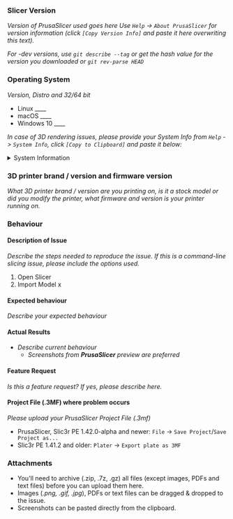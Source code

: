 ### Slicer Version
_Version of PrusaSlicer used goes here_
_Use `Help` -> `About PrusaSlicer` for version information (click `[Copy Version Info]` and paste it here overwriting this text)._

_For -dev versions, use `git describe --tag` or get the hash value for the version you downloaded or `git rev-parse HEAD`_


### Operating System
_Version, Distro and 32/64 bit_
* Linux ____
* macOS ____
* Windows 10 ____

_In case of 3D rendering issues, please provide your System Info from `Help` -> `System Info`, click `[Copy to Clipboard]` and paste it below:_
<details>
<summary>System Information</summary><pre>
=== PASTE YOUR SYSTEM INFO HERE (and replace this text) ===
</pre></details>


### 3D printer brand / version and firmware version
_What 3D printer brand / version are you printing on, is it a stock model or did you modify the printer, what firmware and version is your printer running on._

### Behaviour
#### Description of Issue
_Describe the steps needed to reproduce the issue. If this is a command-line slicing issue, please include the options used._
1. Open Slicer
1. Import Model x

#### Expected behaviour
_Describe your expected behaviour_

#### Actual Results
* _Describe current behaviour_
  * _Screenshots from __*PrusaSlicer*__ preview are preferred_

#### Feature Request
_Is this a feature request? If yes, please describe here._

#### Project File (.3MF) where problem occurs
_Please upload your PrusaSlicer Project File (.3mf)_
* PrusaSlicer, Slic3r PE 1.42.0-alpha and newer: `File` -> `Save Project`/`Save Project as...`
* Slic3r PE 1.41.2 and older: `Plater` -> `Export plate as 3MF`

### Attachments
* You'll need to archive (.zip, .7z, .gz) all files (except images, PDFs and text files) before you can upload them here.
* Images (_.png, .gif, .jpg_), PDFs or text files can be dragged & dropped to the issue.
* Screenshots can be pasted directly from the clipboard.
